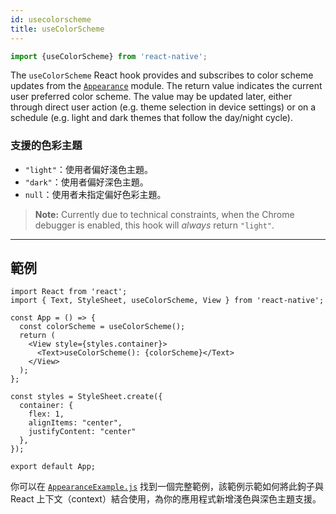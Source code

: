 ```yaml
---
id: usecolorscheme
title: useColorScheme
---
```


```jsx
import {useColorScheme} from 'react-native';
```

The `useColorScheme` React hook provides and subscribes to color scheme updates from the [`Appearance`](appearance) module. The return value indicates the current user preferred color scheme. The value may be updated later, either through direct user action (e.g. theme selection in device settings) or on a schedule (e.g. light and dark themes that follow the day/night cycle).

### 支援的色彩主題

- `"light"`：使用者偏好淺色主題。
- `"dark"`：使用者偏好深色主題。
- `null`：使用者未指定偏好色彩主題。

> **Note:** Currently due to technical constraints, when the Chrome debugger is enabled, this hook will _always_ return `"light"`.

---

## 範例

```SnackPlayer
import React from 'react';
import { Text, StyleSheet, useColorScheme, View } from 'react-native';

const App = () => {
  const colorScheme = useColorScheme();
  return (
    <View style={styles.container}>
      <Text>useColorScheme(): {colorScheme}</Text>
    </View>
  );
};

const styles = StyleSheet.create({
  container: {
    flex: 1,
    alignItems: "center",
    justifyContent: "center"
  },
});

export default App;
```

你可以在 [`AppearanceExample.js`](https://github.com/facebook/react-native/blob/0.70-stable/packages/rn-tester/js/examples/Appearance/AppearanceExample.js) 找到一個完整範例，該範例示範如何將此鉤子與 React 上下文（context）結合使用，為你的應用程式新增淺色與深色主題支援。